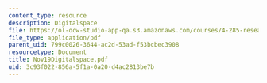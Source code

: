 ```yaml
---
content_type: resource
description: Digitalspace
file: https://ol-ocw-studio-app-qa.s3.amazonaws.com/courses/4-285-research-topics-in-architecture-citizen-centered-design-of-open-governance-systems-fall-2002/3c93f022856a5f1a0a20d4ac2813be7b_Nov19Digitalspace.pdf
file_type: application/pdf
parent_uid: 799c0026-3644-ac2d-53ad-f53bcbec3908
resourcetype: Document
title: Nov19Digitalspace.pdf
uid: 3c93f022-856a-5f1a-0a20-d4ac2813be7b
---
```


